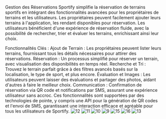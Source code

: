 
Gestion des Réservations
Sportify simplifie la réservation de terrains sportifs en intégrant des fonctionnalités avancées pour les propriétaires de terrains et les utilisateurs. Les propriétaires peuvent facilement ajouter leurs terrains à l'application, les rendant disponibles pour réservation. Les utilisateurs bénéficient d'une expérience de réservation fluide, avec la possibilité de rechercher, trier et évaluer les terrains, enrichissant ainsi leur choix.

Fonctionnalités Clés :
Ajout de Terrain : Les propriétaires peuvent lister leurs terrains, fournissant tous les détails nécessaires pour attirer des réservations.
Réservation : Un processus simplifié pour réserver un terrain, avec visualisation des disponibilités en temps réel.
Recherche et Tri : Trouvez le terrain parfait grâce à des filtres avancés basés sur la localisation, le type de sport, et plus encore.
Évaluation et Images : Les utilisateurs peuvent laisser des évaluations et partager des photos, aidant d'autres à faire le meilleur choix.
Communication : Confirmation de réservation via QR code et notifications par SMS, assurant une expérience utilisateur sans accroc.
Ces fonctionnalités sont supportées par des technologies de pointe, y compris une API pour la génération de QR codes et l'envoi de SMS, garantissant une interaction efficace et agréable pour tous les utilisateurs de Sportify.
![12](https://github.com/marwaniiwael18/Gestion.Reservation-JAVAFX/assets/99484717/685f989d-3ddb-47c3-af2a-be8de8cb1809)
![11](https://github.com/marwaniiwael18/Gestion.Reservation-JAVAFX/assets/99484717/63ee4584-b514-4372-8663-29cd6b78b7c3)
![10](https://github.com/marwaniiwael18/Gestion.Reservation-JAVAFX/assets/99484717/0fd4697b-6e68-4790-8c31-8c2c14f37652)
![9](https://github.com/marwaniiwael18/Gestion.Reservation-JAVAFX/assets/99484717/603ee088-6873-4bd5-ada9-92516d2dbedf)
![15](https://github.com/marwaniiwael18/Gestion.Reservation-JAVAFX/assets/99484717/10fda0f7-6d28-4ee1-81de-2f1c46b69e59)
![16](https://github.com/marwaniiwael18/Gestion.Reservation-JAVAFX/assets/99484717/2545e352-4529-46bb-95ff-240f57c90723)
![13](https://github.com/marwaniiwael18/Gestion.Reservation-JAVAFX/assets/99484717/cfe7f1e0-c0df-41b2-ac09-01e321e39c49)
